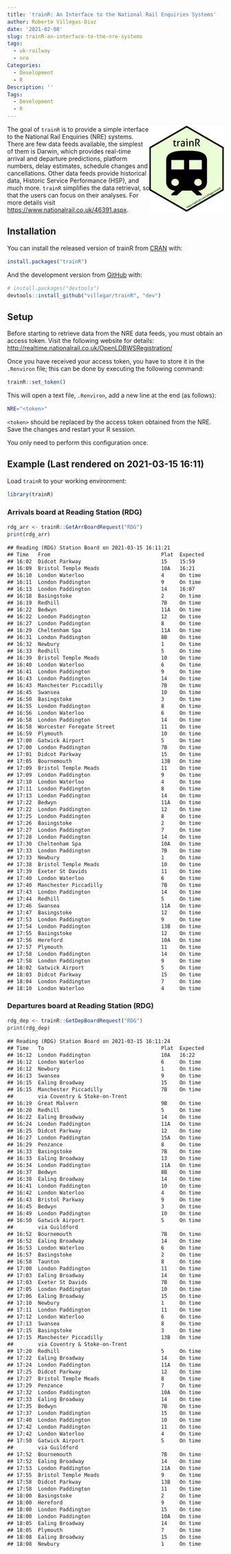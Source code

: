 ```yaml
---
title: 'trainR: An Interface to the National Rail Enquiries Systems'
author: Roberto Villegas-Diaz
date: '2021-02-08'
slug: trainR-an-interface-to-the-nre-systems
tags:
  - uk-railway
  - nre
Categories:
  - Development
  - R
Description: ''
Tags:
  - Development
  - R
---
```


<img src="https://raw.githubusercontent.com/villegar/trainR/main/inst/images/logo.png" alt="logo" align="right" height=200px/>

The goal of `trainR` is to provide a simple interface to the 
National Rail Enquiries (NRE) systems. There are few data feeds 
available, the simplest of them is Darwin, which provides real-time 
arrival and departure predictions, platform numbers, delay estimates, 
schedule changes and cancellations. Other data feeds provide historical 
data, Historic Service Performance (HSP), and much more. `trainR` 
simplifies the data retrieval, so that the users can focus on their 
analyses. For more details visit 
https://www.nationalrail.co.uk/46391.aspx.

## Installation

You can install the released version of trainR from [CRAN](https://CRAN.R-project.org) with:

``` r
install.packages("trainR")
```

And the development version from [GitHub](https://github.com/) with:

``` r
# install.packages("devtools")
devtools::install_github("villegar/trainR", "dev")
```

## Setup
Before starting to retrieve data from the NRE data feeds, you must obtain an access token. 
Visit the following website for details: http://realtime.nationalrail.co.uk/OpenLDBWSRegistration/

Once you have received your access token, you have to store it in the `.Renviron` file; this can be 
done by executing the following command:


```r
trainR::set_token()
```

This will open a text file, `.Renviron`, add a new line at the end (as follows):

```bash
NRE="<token>"
```

`<token>` should be replaced by the access token obtained from the NRE. Save the changes and restart 
your R session.

You only need to perform this configuration once.

## Example (Last rendered on 2021-03-15 16:11)

Load `trainR` to your working environment:

```r
library(trainR)
```

### Arrivals board at Reading Station (RDG)


```r
rdg_arr <- trainR::GetArrBoardRequest("RDG")
print(rdg_arr)
```

```
## Reading (RDG) Station Board on 2021-03-15 16:11:21
## Time   From                                    Plat  Expected
## 16:02  Didcot Parkway                          15    15:59
## 16:09  Bristol Temple Meads                    10A   16:21
## 16:10  London Waterloo                         4     On time
## 16:11  London Paddington                       9     On time
## 16:13  London Paddington                       14    16:07
## 16:18  Basingstoke                             2     On time
## 16:19  Redhill                                 7B    On time
## 16:22  Bedwyn                                  11A   On time
## 16:22  London Paddington                       12    On time
## 16:27  London Paddington                       8     On time
## 16:29  Cheltenham Spa                          11A   On time
## 16:31  London Paddington                       8B    On time
## 16:32  Newbury                                 1     On time
## 16:33  Redhill                                 5     On time
## 16:39  Bristol Temple Meads                    10    On time
## 16:40  London Waterloo                         6     On time
## 16:41  London Paddington                       9     On time
## 16:43  London Paddington                       14    On time
## 16:43  Manchester Piccadilly                   7B    On time
## 16:45  Swansea                                 10    On time
## 16:50  Basingstoke                             3     On time
## 16:55  London Paddington                       8     On time
## 16:56  London Waterloo                         6     On time
## 16:58  London Paddington                       14    On time
## 16:58  Worcester Foregate Street               11    On time
## 16:59  Plymouth                                10    On time
## 17:00  Gatwick Airport                         5     On time
## 17:00  London Paddington                       7B    On time
## 17:01  Didcot Parkway                          15    On time
## 17:05  Bournemouth                             13B   On time
## 17:09  Bristol Temple Meads                    11    On time
## 17:09  London Paddington                       9     On time
## 17:10  London Waterloo                         4     On time
## 17:11  London Paddington                       8     On time
## 17:13  London Paddington                       14    On time
## 17:22  Bedwyn                                  11A   On time
## 17:22  London Paddington                       12    On time
## 17:25  London Paddington                       8     On time
## 17:26  Basingstoke                             2     On time
## 17:27  London Paddington                       7     On time
## 17:28  London Paddington                       14    On time
## 17:30  Cheltenham Spa                          10A   On time
## 17:33  London Paddington                       7B    On time
## 17:33  Newbury                                 1     On time
## 17:38  Bristol Temple Meads                    10    On time
## 17:39  Exeter St Davids                        11    On time
## 17:40  London Waterloo                         6     On time
## 17:40  Manchester Piccadilly                   7B    On time
## 17:43  London Paddington                       14    On time
## 17:44  Redhill                                 5     On time
## 17:46  Swansea                                 11A   On time
## 17:47  Basingstoke                             12    On time
## 17:53  London Paddington                       9     On time
## 17:54  London Paddington                       13B   On time
## 17:55  Basingstoke                             12    On time
## 17:56  Hereford                                10A   On time
## 17:57  Plymouth                                11    On time
## 17:58  London Paddington                       14    On time
## 17:58  London Paddington                       9     On time
## 18:02  Gatwick Airport                         5     On time
## 18:03  Didcot Parkway                          15    On time
## 18:04  London Paddington                       7     On time
## 18:10  London Waterloo                         4     On time
```

### Departures board at Reading Station (RDG)


```r
rdg_dep <- trainR::GetDepBoardRequest("RDG")
print(rdg_dep)
```

```
## Reading (RDG) Station Board on 2021-03-15 16:11:24
## Time   To                                      Plat  Expected
## 16:12  London Paddington                       10A   16:22
## 16:12  London Waterloo                         6     On time
## 16:12  Newbury                                 1     On time
## 16:13  Swansea                                 9     On time
## 16:15  Ealing Broadway                         15    On time
## 16:15  Manchester Piccadilly                   7B    On time
##        via Coventry & Stoke-on-Trent           
## 16:19  Great Malvern                           9B    On time
## 16:20  Redhill                                 5     On time
## 16:22  Ealing Broadway                         14    On time
## 16:24  London Paddington                       11A   On time
## 16:25  Didcot Parkway                          12    On time
## 16:27  London Paddington                       15A   On time
## 16:29  Penzance                                8     On time
## 16:33  Basingstoke                             7B    On time
## 16:33  Ealing Broadway                         13    On time
## 16:34  London Paddington                       11A   On time
## 16:37  Bedwyn                                  8B    On time
## 16:38  Ealing Broadway                         14    On time
## 16:41  London Paddington                       10    On time
## 16:42  London Waterloo                         4     On time
## 16:43  Bristol Parkway                         9     On time
## 16:45  Bedwyn                                  3     On time
## 16:49  London Paddington                       10    On time
## 16:50  Gatwick Airport                         5     On time
##        via Guildford                           
## 16:52  Bournemouth                             7B    On time
## 16:52  Ealing Broadway                         14    On time
## 16:53  London Waterloo                         6     On time
## 16:57  Basingstoke                             2     On time
## 16:58  Taunton                                 8     On time
## 17:00  London Paddington                       11    On time
## 17:03  Ealing Broadway                         14    On time
## 17:03  Exeter St Davids                        7B    On time
## 17:05  London Paddington                       10    On time
## 17:06  Ealing Broadway                         15    On time
## 17:10  Newbury                                 1     On time
## 17:11  London Paddington                       11    On time
## 17:12  London Waterloo                         6     On time
## 17:13  Swansea                                 8     On time
## 17:15  Basingstoke                             3     On time
## 17:15  Manchester Piccadilly                   13B   On time
##        via Coventry & Stoke-on-Trent           
## 17:20  Redhill                                 5     On time
## 17:22  Ealing Broadway                         14    On time
## 17:24  London Paddington                       11A   On time
## 17:25  Didcot Parkway                          12    On time
## 17:27  Bristol Temple Meads                    8     On time
## 17:29  Penzance                                7     On time
## 17:32  London Paddington                       10A   On time
## 17:33  Ealing Broadway                         14    On time
## 17:35  Bedwyn                                  7B    On time
## 17:37  London Paddington                       15    On time
## 17:40  London Paddington                       10    On time
## 17:42  London Paddington                       11    On time
## 17:42  London Waterloo                         4     On time
## 17:50  Gatwick Airport                         5     On time
##        via Guildford                           
## 17:52  Bournemouth                             7B    On time
## 17:52  Ealing Broadway                         14    On time
## 17:53  London Paddington                       11A   On time
## 17:55  Bristol Temple Meads                    9     On time
## 17:58  Didcot Parkway                          13B   On time
## 17:58  London Paddington                       11    On time
## 18:00  Basingstoke                             2     On time
## 18:00  Hereford                                9     On time
## 18:00  London Paddington                       15    On time
## 18:00  London Paddington                       10A   On time
## 18:05  Ealing Broadway                         14    On time
## 18:05  Plymouth                                7     On time
## 18:08  Ealing Broadway                         15    On time
## 18:08  Newbury                                 1     On time
```
